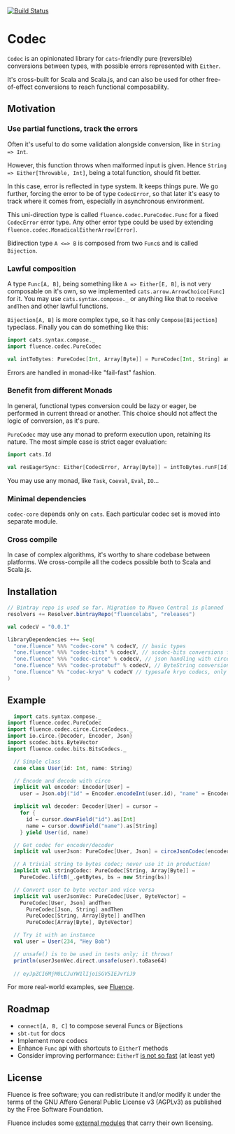 [![Build Status](https://travis-ci.org/fluencelabs/codec.svg?branch=master)](https://travis-ci.org/fluencelabs/codec)

# Codec

`Codec` is an opinionated library for `cats`-friendly pure (reversible) conversions between types, with possible errors represented with `Either`.

It's cross-built for Scala and Scala.js, and can also be used for other free-of-effect conversions to reach functional composability.

## Motivation

### Use partial functions, track the errors

Often it's useful to do some validation alongside conversion, like in `String => Int`. 

However, this function throws when malformed input is given. Hence `String => Either[Throwable, Int]`, being a total function, should fit better.

In this case, error is reflected in type system. It keeps things pure. We go further, forcing the error to be of type `CodecError`, so that later it's easy to track where it comes from, especially in asynchronous environment.

This uni-direction type is called `fluence.codec.PureCodec.Func` for a fixed `CodecError` error type. Any other error type could be used by extending `fluence.codec.MonadicalEitherArrow[Error]`.

Bidirection type `A <=> B` is composed from two `Func`s and is called `Bijection`.

### Lawful composition

A type `Func[A, B]`, being something like `A => Either[E, B]`, is not very composable on it's own, so we implemented `cats.arrow.ArrowChoice[Func]` for it. You may use `cats.syntax.compose._` or anything like that to receive `andThen` and other lawful functions.

`Bijection[A, B]` is more complex type, so it has only `Compose[Bijection]` typeclass. Finally you can do something like this:

```scala
import cats.syntax.compose._
import fluence.codec.PureCodec

val intToBytes: PureCodec[Int, Array[Byte]] = PureCodec[Int, String] andThen PureCodec[String, Array[Byte]]
```

Errors are handled in monad-like "fail-fast" fashion.

### Benefit from different Monads

In general, functional types conversion could be lazy or eager, be performed in current thread or another. This choice should not affect the logic of conversion, as it's pure.

`PureCodec` may use any  monad to preform execution upon, retaining its nature. The most simple case is strict eager evaluation:

```scala
import cats.Id

val resEagerSync: Either[CodecError, Array[Byte]] = intToBytes.runF[Id](33)

```

You may use any monad, like `Task`, `Coeval`, `Eval`, `IO`...

### Minimal dependencies

`codec-core` depends only on `cats`. Each particular codec set is moved into separate module.

### Cross compile

In case of complex algorithms, it's worthy to share codebase between platforms. We cross-compile all the codecs possible both to Scala and Scala.js.

## Installation

```scala
// Bintray repo is used so far. Migration to Maven Central is planned
resolvers += Resolver.bintrayRepo("fluencelabs", "releases")

val codecV = "0.0.1"

libraryDependencies ++= Seq(
  "one.fluence" %%% "codec-core" % codecV, // basic types
  "one.fluence" %%% "codec-bits" % codecV, // scodec-bits conversions for ByteVector 
  "one.fluence" %%% "codec-circe" % codecV, // json handling with circe
  "one.fluence" %%% "codec-protobuf" % codecV, // ByteString conversions for both scala and scala.js
  "one.fluence" %% "codec-kryo" % codecV // typesafe kryo codecs, only for scala
)
```

## Example

```scala
  import cats.syntax.compose._
import fluence.codec.PureCodec
import fluence.codec.circe.CirceCodecs._
import io.circe.{Decoder, Encoder, Json}
import scodec.bits.ByteVector
import fluence.codec.bits.BitsCodecs._

  // Simple class
  case class User(id: Int, name: String)

  // Encode and decode with circe
  implicit val encoder: Encoder[User] =
    user ⇒ Json.obj("id" → Encoder.encodeInt(user.id), "name" → Encoder.encodeString(user.name))

  implicit val decoder: Decoder[User] = cursor ⇒
    for {
      id ← cursor.downField("id").as[Int]
      name ← cursor.downField("name").as[String]
    } yield User(id, name)

  // Get codec for encoder/decoder
  implicit val userJson: PureCodec[User, Json] = circeJsonCodec(encoder, decoder)

  // A trivial string to bytes codec; never use it in production!
  implicit val stringCodec: PureCodec[String, Array[Byte]] =
    PureCodec.liftB(_.getBytes, bs ⇒ new String(bs))

  // Convert user to byte vector and vice versa
  implicit val userJsonVec: PureCodec[User, ByteVector] =
    PureCodec[User, Json] andThen
      PureCodec[Json, String] andThen
      PureCodec[String, Array[Byte]] andThen
      PureCodec[Array[Byte], ByteVector]

  // Try it with an instance
  val user = User(234, "Hey Bob")

  // unsafe() is to be used in tests only; it throws!
  println(userJsonVec.direct.unsafe(user).toBase64)
  
  // eyJpZCI6MjM0LCJuYW1lIjoiSGV5IEJvYiJ9
```

For more real-world examples, see [Fluence](https://github.com/fluencelabs/fluence).

## Roadmap

- `connect[A, B, C]` to compose several Funcs or Bijections
- `sbt-tut` for docs
- Implement more codecs
- Enhance `Func` api with shortcuts to `EitherT` methods
- Consider improving performance: `EitherT` [is not so fast](https://twitter.com/alexelcu/status/988031831357485056) (at least yet)

## License

Fluence is free software; you can redistribute it and/or modify it under the terms of the GNU Affero General Public License v3 (AGPLv3) as published by the Free Software Foundation.

Fluence includes some [external modules](https://github.com/fluencelabs/codec/blob/master/build.sbt) that carry their own licensing.